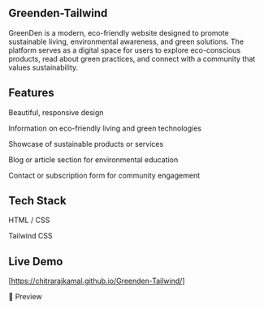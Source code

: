## Greenden-Tailwind

GreenDen is a modern, eco-friendly website designed to promote sustainable living, environmental awareness, and green solutions. The platform serves as a digital space for users to explore eco-conscious products, read about green practices, and connect with a community that values sustainability.

## Features

Beautiful, responsive design

Information on eco-friendly living and green technologies

Showcase of sustainable products or services

Blog or article section for environmental education

Contact or subscription form for community engagement

## Tech Stack

HTML / CSS 

Tailwind CSS


## Live Demo
[https://chitrarajkamal.github.io/Greenden-Tailwind/]

📸 Preview
<!-- Replace with your actual screenshot file -->


